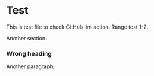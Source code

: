 # Test

This is test file to check GitHub lint action.
Range test 1-2.

Another section.

### Wrong heading

Another paragraph.

